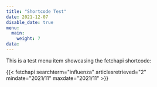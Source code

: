 ```yaml
---
title: "Shortcode Test"
date: 2021-12-07
disable_date: true
menu:
  main:
    weight: 7
data:
---
```


This is a test menu item showcasing the fetchapi shortcode:

<!-- For search term, all special characters must be URL encoded. Spaces may be replaced by '+' signs. -->

<!-- Articles retrieved is the total number of articles from the PubMed input set to be retrieved, up to a maximum of 10,000 -->

<!-- The two parameters (mindate, maxdate) must be used together to specify an arbitrary date range. The general date format is YYYY/MM/DD, and these variants are also allowed: YYYY, YYYY/MM. -->

<!-- Api Docs: https://www.ncbi.nlm.nih.gov/books/NBK25499/  -->

{{< fetchapi searchterm="influenza" articlesretrieved="2" mindate="2021/11" maxdate="2021/11" >}}
